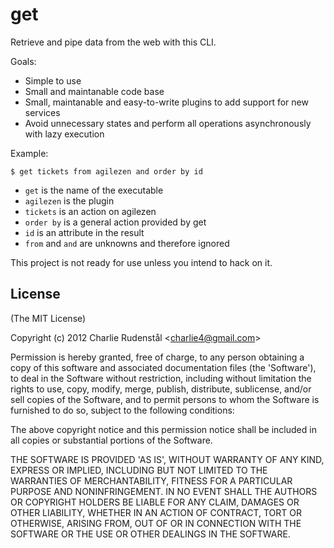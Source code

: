 # get

Retrieve and pipe data from the web with this CLI.

Goals:
- Simple to use
- Small and maintanable code base
- Small, maintanable and easy-to-write plugins to add support for new services
- Avoid unnecessary states and perform all operations asynchronously with lazy execution 

Example:

    $ get tickets from agilezen and order by id

- `get` is the name of the executable
- `agilezen` is the plugin
- `tickets` is an action on agilezen
- `order by` is a general action provided by get
- `id` is an attribute in the result
- `from` and `and` are unknowns and therefore ignored

This project is not ready for use unless you intend to hack on it.

## License 

(The MIT License)

Copyright (c) 2012 Charlie Rudenstål &lt;charlie4@gmail.com&gt;

Permission is hereby granted, free of charge, to any person obtaining
a copy of this software and associated documentation files (the
'Software'), to deal in the Software without restriction, including
without limitation the rights to use, copy, modify, merge, publish,
distribute, sublicense, and/or sell copies of the Software, and to
permit persons to whom the Software is furnished to do so, subject to
the following conditions:

The above copyright notice and this permission notice shall be
included in all copies or substantial portions of the Software.

THE SOFTWARE IS PROVIDED 'AS IS', WITHOUT WARRANTY OF ANY KIND,
EXPRESS OR IMPLIED, INCLUDING BUT NOT LIMITED TO THE WARRANTIES OF
MERCHANTABILITY, FITNESS FOR A PARTICULAR PURPOSE AND NONINFRINGEMENT.
IN NO EVENT SHALL THE AUTHORS OR COPYRIGHT HOLDERS BE LIABLE FOR ANY
CLAIM, DAMAGES OR OTHER LIABILITY, WHETHER IN AN ACTION OF CONTRACT,
TORT OR OTHERWISE, ARISING FROM, OUT OF OR IN CONNECTION WITH THE
SOFTWARE OR THE USE OR OTHER DEALINGS IN THE SOFTWARE.